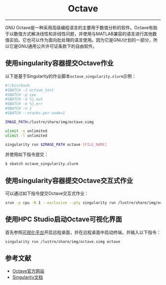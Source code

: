 # <center>Octave</center>

---------

GNU Octave是一种采用高级编程语言的主要用于数值分析的软件。Octave有助于以数值方式解决线性和非线性问题，并使用与MATLAB兼容的语言进行其他数值实验。它也可以作为面向批处理的语言使用。因为它是GNU计划的一部分，所以它是GNU通用公共许可证条款下的自由软件。

## 使用singularity容器提交Octave作业

以下是基于Singularity的作业脚本`octave_singularity.slurm`示例：

```bash
#!/bin/bash
#SBATCH -J octave_test
#SBATCH -p cpu
#SBATCH -o %j.out
#SBATCH -e %j.err
#SBATCH -n 1
#SBATCH --ntasks-per-node=1

IMAGE_PATH=/lustre/share/img/octave.simg

ulimit -s unlimited
ulimit -l unlimited

singularity run $IMAGE_PATH octave [FILE_NAME]
```

并使用如下指令提交：

```bash
$ sbatch octave_singularity.slurm
```


## 使用singularity容器提交Octave交互式作业

可以通过如下指令提交Octave交互式作业：

```bash
srun -p cpu -N 1 --exclusive --pty singularity run /lustre/share/img/octave.simg octave-cli
```

## 使用HPC Studio启动Octave可视化界面

首先参照[可视化平台](../../login/HpcStudio/)开启远程桌面，并在远程桌面中启动终端，并输入以下指令：

```bash
singularity run /lustre/share/img/octave.simg octave
```

## 参考文献

- [Octave官方网站](https://www.gnu.org/software/octave/)
- [Singularity文档](https://sylabs.io/guides/3.5/user-guide/)
